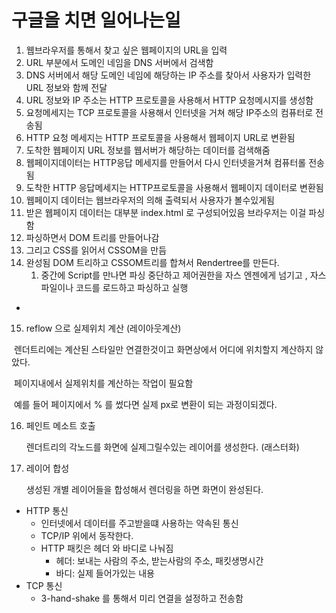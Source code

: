# 구글을 치면 일어나는일



1. 웹브라우저를 통해서 찾고 싶은 웹페이지의 URL을 입력
2. URL 부분에서 도메인 네임을 DNS 서버에서 검색함
3. DNS 서버에서 해당 도메인 네임에 해당하는 IP 주소를 찾아서 사용자가 입력한 URL 정보와 함께 전달
4. URL 정보와 IP 주소는 HTTP 프로토콜을 사용해서 HTTP 요청메시지를 생성함
5. 요청메세지는 TCP 프로토콜을 사용해서 인터넷을 거쳐 해당 IP주소의 컴퓨터로 전송됨
6. HTTP 요청 메세지는 HTTP 프로토콜을 사용해서 웹페이지 URL로 변환됨
7. 도착한 웹페이지 URL 정보를 웹서버가 해당하는 데이터를 검색해줌
8. 웹페이지데이터는 HTTP응답 메세지를 만들어서 다시 인터넷을거쳐 컴퓨터롤 전송됨
9. 도착한 HTTP 응답메세지는 HTTP프로토콜을 사용해서 웹페이지 데이터로 변환됨
10. 웹페이지 데이터는 웹브라우저의 의해 출력되서 사용자가 볼수있게됨
11. 받은 웹페이지 데이터는 대부분 index.html 로 구성되어있음 브라우저는 이걸 파싱함
12. 파싱하면서 DOM 트리를 만들어나감
13. 그리고 CSS를 읽어서 CSSOM을 만듬
14. 완성됨 DOM 트리하고 CSSOM트리를 합쳐서 Rendertree를 만든다.
    1. 중간에 Script를 만나면 파싱 중단하고 제어권한을 자스 엔젠에게 넘기고 , 자스파일이나 코드를 로드하고 파싱하고 실행



+

15. reflow 으로 실제위치 계산 (레이아웃계산)

​	렌더트리에는 계산된 스타일만 연결한것이고 화면상에서 어디에 위치할지 계산하지 않았다.

​	페이지내에서 실제위치를 계산하는 작업이 필요함

​	예를 들어 페이지에서 % 를 썼다면 실제 px로 변환이 되는 과정이되겠다.

16. 페인트 메소트 호출

    렌더트리의 각노드를 화면에 실제그릴수있는 레이어를 생성한다. (래스터화)

17. 레이어 합성

    생성된 개별 레이어들을 합성해서 렌더링을 하면 화면이 완성된다.









- HTTP 통신
  - 인터넷에서 데이터를 주고받을떄 사용하는 약속된 통신
  - TCP/IP 위에서 동작한다.
  - HTTP 패킷은 헤더 와 바디로 나눠짐
    - 헤더: 보내는 사람의 주소, 받는사람의 주소, 패킷생명시간
    - 바디: 실제 들어가있는 내용
- TCP 통신
  - 3-hand-shake 를 통해서 미리 연결을 설정하고 전송함

